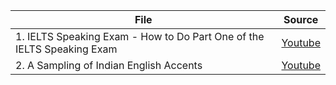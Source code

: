 | File  |  Source |
|-|:-:|
| 1. IELTS Speaking Exam - How to Do Part One of the IELTS Speaking Exam | [Youtube](https://www.youtube.com/watch?v=4FSj6tTWPFE) |
| 2. A Sampling of Indian English Accents | [Youtube](https://www.youtube.com/watch?v=v9arM_agKFA) |